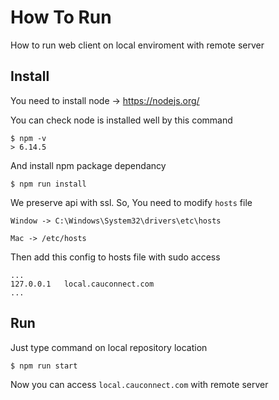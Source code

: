 # How To Run

How to run web client on local enviroment with remote server  


## Install

You need to install node -> https://nodejs.org/

You can check node is installed well by this command

``` 
$ npm -v 
> 6.14.5
```

And install npm package dependancy

```
$ npm run install
```

We preserve api with ssl. So, You need to modify ```hosts``` file

```
Window -> C:\Windows\System32\drivers\etc\hosts

Mac -> /etc/hosts
```

Then add this config to hosts file with sudo access

```
...
127.0.0.1	local.cauconnect.com
...
```

## Run

Just type command on local repository location

``` 
$ npm run start 
```

Now you can access ```local.cauconnect.com``` with remote server
